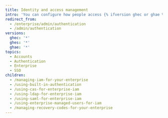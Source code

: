 ```yaml
---
title: Identity and access management
intro: 'You can configure how people access {% ifversion ghec or ghae %}your enterprise on {% data variables.product.product_name %}{% elsif ghes %}{% data variables.location.product_location %}{% endif %}.'
redirect_from:
  - /enterprise/admin/authentication
  - /admin/authentication
versions:
  ghec: '*'
  ghes: '*'
  ghae: '*'
topics:
  - Accounts
  - Authentication
  - Enterprise
  - SSO
children:
  - /managing-iam-for-your-enterprise
  - /using-built-in-authentication
  - /using-cas-for-enterprise-iam
  - /using-ldap-for-enterprise-iam
  - /using-saml-for-enterprise-iam
  - /using-enterprise-managed-users-for-iam
  - /managing-recovery-codes-for-your-enterprise
---
```


